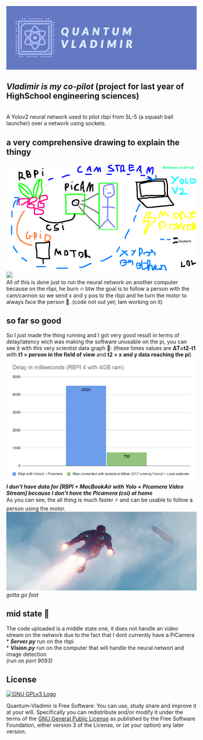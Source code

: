 ![](https://raw.githubusercontent.com/nnnnnzo/Quantum-Vladimir/main/Assets/badge.png)
## *Vladimir is my co-pilot* (project for last year of HighSchool engineering sciences)
<br>A Yolov2 neural network used to pilot rbpi from SL-5 (a squash ball launcher) over a network using sockets.

## a very comprehensive drawing to explain the thingy
![](https://raw.githubusercontent.com/nnnnnzo/Quantum-Vladimir/main/Assets/Schema%20lol.png)
![](https://raw.githubusercontent.com/nnnnnzo/Quantum-Vladimir/main/Assets/RealisticFragrantHerculesbeetle-size_restricted.gif)
<br>All of this is done just to run the neural network on another computer because on the rbpi, he burn 🔥
btw the goal is to follow a person with the cam/cannon so we send x and y pos to the rbpi and he turn the 
motor to always face the person 🔫. (code not out yet; Iam working on it) 

## so far so good
So I just made the thing running and I got very good result in terms of delay/latency wich was making the software unusable on the pi,
you can see it with this very scientist data graph 🧪: (these times values are **ΔT=t2-t1** with **t1 = person in the field of view** and **t2 = x and y data reaching the pi**)
<br>![](https://raw.githubusercontent.com/nnnnnzo/Quantum-Vladimir/main/Assets/Delay%20in%20milliseconds%20(RBPI%204%20with%204GB%20ram)-2.png)
<br>***I don't have data for [RBPI + MacBookAir with Yolo + Picamera Video Stream] because I don't have the Picamera (csi) at home***
<br>As you can see, the all thing is much faster ⚡️ and can be usable to follow a person using the motor.
<br>![](https://raw.githubusercontent.com/nnnnnzo/Quantum-Vladimir/main/Assets/i49pmy0yqe4l.gif)
<br>*gotta go fast*

## mid state 🐥
The code uploaded is a middle state one, it does not handle an video stream on the network due to the fact that I dont currently have a PiCamera
<br>* ***Server.py*** run on the rbpi
<br>* ***Vision.py*** run on the computer that will handle the neural networl and image detection
<br>*(run on port 9093)*

## License

[![GNU GPLv3 Logo](https://www.gnu.org/graphics/gplv3-127x51.png)](http://www.gnu.org/licenses/gpl-3.0.en.html)  

Quantum-Vladimir is Free Software: You can use, study share and improve it at your
will. Specifically you can redistribute and/or modify it under the terms of the
[GNU General Public License](https://www.gnu.org/licenses/gpl.html) as
published by the Free Software Foundation, either version 3 of the License, or
(at your option) any later version.
